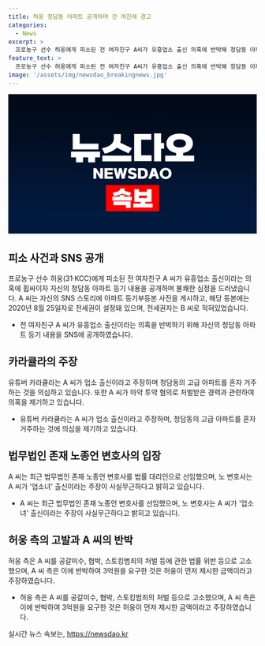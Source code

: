 ```yaml
---
title: 허웅 청담동 아파트 공개하며 전 여친에 경고
categories:
  - News
excerpt: >
  프로농구 선수 허웅에게 피소된 전 여자친구 A씨가 유흥업소 출신 의혹에 반박해 청담동 아파트 등기 내용을 SNS에 공개했다. A씨는 등기부에 B씨의 이름이 있어 가족 관계를 추정하며, 의혹을 부인했다. 유튜버 카라큘라는 A씨에 대한 여러 의혹을 제기하였고, 이에 A씨는 변호사를 선임하여 허위 주장에 대응할 것이라 밝혔다. 한편, 허웅은 A씨를 공갈미수 등으로 고소했고, A씨는 허웅이 임신중절 수술의 대가로 돈을 요구한 것을 부인하며 이에 대해 반박하고 있다.
feature_text: >
  프로농구 선수 허웅에게 피소된 전 여자친구 A씨가 유흥업소 출신 의혹에 반박해 청담동 아파트 등기 내용을 SNS에 공개했다. A씨는 등기부에 B씨의 이름이 있어 가족 관계를 추정하며, 의혹을 부인했다. 유튜버 카라큘라는 A씨에 대한 여러 의혹을 제기하였고, 이에 A씨는 변호사를 선임하여 허위 주장에 대응할 것이라 밝혔다. 한편, 허웅은 A씨를 공갈미수 등으로 고소했고, A씨는 허웅이 임신중절 수술의 대가로 돈을 요구한 것을 부인하며 이에 대해 반박하고 있다.
image: '/assets/img/newsdao_breakingnews.jpg'
---
```


<p><img src="/assets/img/newsdao_breakingnews.jpg" alt="flaretime 속보" /></p>

<h2 data-ke-size="size26">피소 사건과 SNS 공개</h2>

<p data-ke-size="size16">프로농구 선수 허웅(31·KCC)에게 피소된 전 여자친구 A 씨가 유흥업소 출신이라는 의혹에 휩싸이자 자신의 청담동 아파트 등기 내용을 공개하며 불쾌한 심정을 드러냈습니다. A 씨는 자신의 SNS 스토리에 아파트 등기부등본 사진을 게시하고, 해당 등본에는 2020년 8월 25일자로 전세권이 설정돼 있으며, 전세권자는 B 씨로 적혀있었습니다.</p>

<ul>
  <li> 전 여자친구 A 씨가 유흥업소 출신이라는 의혹을 반박하기 위해 자신의 청담동 아파트 등기 내용을 SNS에 공개하였습니다.</li>
</ul>

<h2 data-ke-size="size26">카라큘라의 주장</h2>

<p data-ke-size="size16">유튜버 카라큘라는 A 씨가 업소 출신이라고 주장하며 청담동의 고급 아파트를 혼자 거주하는 것을 의심하고 있습니다. 또한 A 씨가 마약 투약 혐의로 처벌받은 경력과 관련하여 의혹을 제기하고 있습니다.</p>

<ul>
  <li> 유튜버 카라큘라는 A 씨가 업소 출신이라고 주장하며, 청담동의 고급 아파트를 혼자 거주하는 것에 의심을 제기하고 있습니다.</li>
</ul>

<h2 data-ke-size="size26">법무법인 존재 노종언 변호사의 입장</h2>

<p data-ke-size="size16">A 씨는 최근 법무법인 존재 노종언 변호사를 법률 대리인으로 선임했으며, 노 변호사는 A 씨가 '업소녀' 출신이라는 주장이 사실무근하다고 밝히고 있습니다.</p>

<ul>
  <li> A 씨는 최근 법무법인 존재 노종언 변호사를 선임했으며, 노 변호사는 A 씨가 '업소녀' 출신이라는 주장이 사실무근하다고 밝히고 있습니다.</li>
</ul>

<h2 data-ke-size="size26">허웅 측의 고발과 A 씨의 반박</h2>

<p data-ke-size="size16">허웅 측은 A 씨를 공갈미수, 협박, 스토킹범죄의 처벌 등에 관한 법률 위반 등으로 고소했으며, A 씨 측은 이에 반박하여 3억원을 요구한 것은 허웅이 먼저 제시한 금액이라고 주장하였습니다.</p>

<ul>
  <li> 허웅 측은 A 씨를 공갈미수, 협박, 스토킹범죄의 처벌 등으로 고소했으며, A 씨 측은 이에 반박하여 3억원을 요구한 것은 허웅이 먼저 제시한 금액이라고 주장하였습니다.</li>
</ul>
실시간 뉴스 속보는, <a href="https://newsdao.kr" rel="dofollow">https://newsdao.kr</a>


